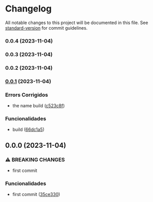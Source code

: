 # Changelog

All notable changes to this project will be documented in this file. See [standard-version](https://github.com/conventional-changelog/standard-version) for commit guidelines.

### 0.0.4 (2023-11-04)

### 0.0.3 (2023-11-04)

### 0.0.2 (2023-11-04)

### [0.0.1](https://github.com/FabianaTavares/portfolio/compare/v0.0.0...v0.0.1) (2023-11-04)


### Errors Corrigidos

* the name build ([c523c8f](https://github.com/FabianaTavares/portfolio/commit/c523c8fba9c6f5fe52ca7ce5b04f8396729a7cc0))


### Funcionalidades

* build ([66dc1a5](https://github.com/FabianaTavares/portfolio/commit/66dc1a5a4044ace5d43e414773202ceab8e14d42))

## 0.0.0 (2023-11-04)


### ⚠ BREAKING CHANGES

* first commit

### Funcionalidades

* first commit ([35ce330](https://github.com/FabianaTavares/portfolio/commit/35ce33017c68c5a1b9d781289ee959e757cc2ae6))
